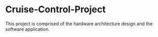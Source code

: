 # Cruise-Control-Project
This project is comprised of the hardware architecture design and the software application.
